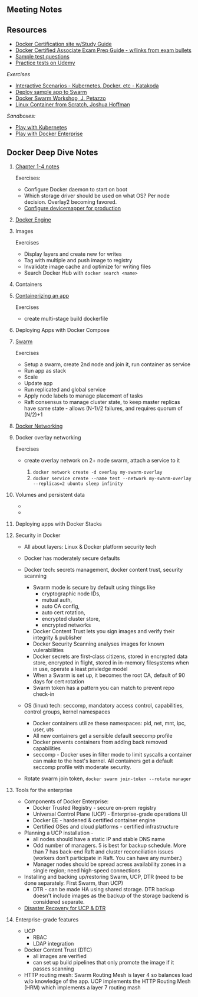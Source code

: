 ## Meeting Notes

## Resources

* [Docker Certification site w/Study Guide](https://success.docker.com/certification)
* [Docker Certified Associate Exam Prep Guide - w/links from exam bullets](https://github.com/Evalle/DCA)
* [Sample test questions](https://djitz.com/certification/https://djitz.com/certification/)
* [Practice tests on Udemy](https://www.udemy.com/docker-certified-associate-certification-2-practice-exams)

*Exercises*
* [Interactive Scenarios - Kubernetes, Docker, etc - Katakoda](https://www.katacoda.com/courses/docker)
* [Deploy sample app to Swarm](https://github.com/dockersamples/atsea-sample-shop-app)
* [Docker Swarm Workshop, J. Petazzo](https://github.com/jpetazzo/container.training)
* [Linux Container from Scratch, Joshua Hoffman](https://vimeo.com/115073286)

*Sandboxes:*
* [Play with Kubernetes](https://labs.play-with-k8s.com/)
* [Play with Docker Enterprise](https://medium.com/@marcosnils/60-seconds-away-from-docker-ee-13d7cf66713f)

## Docker Deep Dive Notes

1. [Chapter 1-4 notes](README-01-04.md)

    Exercises:

    - Configure Docker daemon to start on boot
    - Which storage driver should be used on what OS? Per node decision. Overlay2 becoming favored.
    - [Configure devicemapper for production](https://docs.docker.com/storage/storagedriver/device-mapper-driver/#configure-direct-lvm-mode-for-production)

5. [Docker Engine](README-05-docker-engine.md)

6. Images

    Exercises 

    - Display layers and create new for writes
    - Tag with multiple and push image to registry
    - Invalidate image cache and optimize for writing files
    - Search Docker Hub with `docker search <name>`

7. Containers

8. [Containerizing an app](README-08-containerizing-an-app.md)

    Exercises

    - create multi-stage build dockerfile

9. Deploying Apps with Docker Compose

10. [Swarm](README-10-swarm.md)

    Exercises

    - Setup a swarm, create 2nd node and join it, run container as service
    - Run app as stack
    - Scale
    - Update app
    - Run replicated and global service
    - Apply node labels to manage placement of tasks
    - Raft consensus to manage cluster state, to keep master replicas have same state - allows (N-1)/2 failures, and requires quorum of (N/2)+1

11. [Docker Networking](README-11-network.md)

12. Docker overlay networking
    
    Exercises

    - create overlay network on 2+ node swarm, attach a service to it

        1. `docker network create -d overlay my-swarm-overlay`
        1. `docker service create --name test --network my-swarm-overlay --replicas=2 ubuntu sleep infinity`

13. Volumes and persistent data

    - 
    - 

14. Deploying apps with Docker Stacks

15. Security in Docker

    - All about layers: Linux & Docker platform security tech
    - Docker has moderately secure defaults

    - Docker tech: secrets management, docker content trust, security scanning
        - Swarm mode is secure by default using things like 
            - cryptographic node IDs, 
            - mutual auth, 
            - auto CA config, 
            - auto cert rotation, 
            - encrypted cluster store, 
            - encrypted networks
        - Docker Content Trust lets you sign images and verify their integrity & publisher
        - Docker Security Scanning analyses images for known vulerabilities
        - Docker secrets are first-class citizens, stored in encrypted data store, encrypted in flight, stored in in-memory filesystems when in use, operate a least privledge model
        - When a Swarm is set up, it becomes the root CA, default of 90 days for cert rotation
        - Swarm token has a pattern you can match to prevent repo check-in
    
    - OS (linux) tech: seccomp, mandatory access control, capabilities, control groups, kernel namespaces
        - Docker containers utilize these namespaces: pid, net, mnt, ipc, user, uts
        - All new containers get a sensible default seecomp profile
        - Docker prevents containers from adding back removed capabilities
        - seccomp - Docker uses in filter mode to limit syscalls a container can make to the host's kernel. All containers get a default seccomp profile with moderate security.

    - Rotate swarm join token, `docker swarm join-token --rotate manager`

16. Tools for the enterprise

    - Components of Docker Enterprise:
        - Docker Trusted Registry - secure on-prem registry
        - Universal Control Plane (UCP) - Enterprise-grade operations UI
        - Docker EE - hardened & certified container engine
        - Certified OSes and cloud platforms - certified infrastructure
    - Planning a UCP installation - 
        - all nodes should have a static IP and stable DNS name
        - Odd number of managers. 5 is best for backup schedule. More than 7 has back-end Raft and cluster reconciliation issues (workers don't participate in Raft. You can have any number.)
        - Manager nodes should be spread acress availability zones in a single region; need high-speed connections
    - Installing and backing up/restoring Swarm, UCP, DTR (need to be done separately. First Swarm, than UCP)
        - DTR - can be made HA using shared storage. DTR backup doesn't include images as the backup of the storage backend is considered separate. 
    - [Disaster Recovery for UCP & DTR](https://docs.docker.com/datacenter/ucp/2.2/guides/admin/backups-and-disaster-recovery/)
    
17. Enterprise-grade features

    - UCP 
        - RBAC
        - LDAP integration
    - Docker Content Trust (DTC)
        - all images are verified
        - can set up build pipelines that only promote the image if it passes scanning
    - HTTP routing mesh: Swarm Routing Mesh is layer 4 so balances load w/o knowledge of the app. UCP implements the HTTP Routing Mesh (HRM) which implements a layer 7 routing mash
